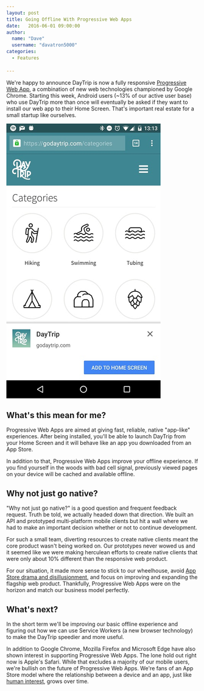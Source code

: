 ```yaml
---
layout: post
title: Going Offline With Progressive Web Apps
date:   2016-06-01 09:00:00
author:
  name: "Dave"
  username: "davatron5000"
categories:
  - Features

---
```

We're happy to announce DayTrip is now a fully responsive [Progressive Web App](https://developers.google.com/web/progressive-web-apps/), a combination of new web technologies championed by Google Chrome. Starting this week, Android users (~13% of our active user base) who use DayTrip more than once will eventually be asked if they want to install our web app to their Home Screen. That's important real estate for a small startup like ourselves.

![Image of Chrome for Android's Add to Homescreen experience](/assets/img/pwa.jpg)

## What's this mean for me?
Progressive Web Apps are aimed at giving fast, reliable, native "app-like" experiences. After being installed, you'll be able to launch DayTrip from your Home Screen and it will behave like an app you downloaded from an App Store.

In addition to that, Progressive Web Apps improve your offline experience. If you find yourself in the woods with bad cell signal, previously viewed pages on your device will be cached and available offline.

## Why not just go native?
"Why not just go native?" is a good question and frequent feedback request. Truth be told, we actually headed down that direction. We built an API and prototyped multi-platform mobile clients but hit a wall where we had to make an important decision whether or not to continue development.

For such a small team, diverting resources to create native clients meant the core product wasn't being worked on. Our prototypes never wowed us and it seemed like we were making herculean efforts to create native clients that were only about 10% different than the responsive web product.

For our situation, it made more sense to stick to our wheelhouse, avoid [App Store drama and disillusionment](https://marco.org/2014/07/28/app-rot), and focus on improving and expanding the flagship web product. Thankfully, Progressive Web Apps were on the horizon and match our business model perfectly.

## What's next?
In the short term we'll be improving our basic offline experience and figuring out how we can use Service Workers (a new browser technology) to make the DayTrip speedier and more useful.

In addition to Google Chrome, Mozilla Firefox and Microsoft Edge have also shown interest in supporting Progressive Web Apps. The lone hold out right now is Apple's Safari. While that excludes a majority of our mobile users, we're bullish on the future of Progressive Web Apps. We're fans of an App Store model where the relationship between a device and an app, just like [human interest](http://trentwalton.com/2013/08/12/human-interest/), grows over time.
